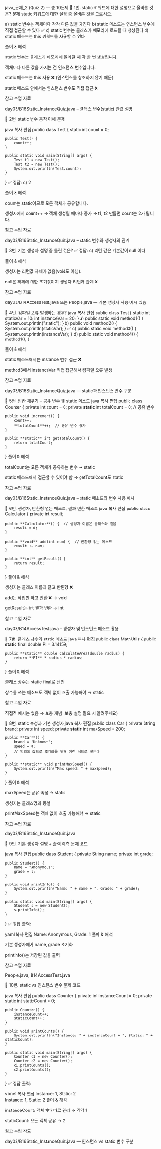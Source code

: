  java_문제_2 (Quiz 2) — 총 10문제
🔹 1번. static 키워드에 대한 설명으로 올바른 것은?
문제
static 키워드에 대한 설명 중 올바른 것을 고르시오.

a) static 변수는 객체마다 각각 다른 값을 가진다
b) static 메소드는 인스턴스 변수에 직접 접근할 수 있다
✅ c) static 변수는 클래스가 메모리에 로드될 때 생성된다
d) static 메소드는 this 키워드를 사용할 수 있다

풀이 & 해석

static 변수는 클래스가 메모리에 올라갈 때 딱 한 번 생성됩니다.

객체마다 다른 값을 가지는 건 인스턴스 변수입니다.

static 메소드는 this 사용 ❌ (인스턴스를 참조하지 않기 때문)

static 메소드 안에서는 인스턴스 변수도 직접 접근 ❌

참고 수업 자료

day03/B16Static_InstanceQuiz.java – 클래스 변수(static) 관련 설명

🔹 2번. static 변수 동작 이해
문제

java
복사
편집
public class Test {
    static int count = 0;
    
    public Test() {
        count++;
    }
    
    public static void main(String[] args) {
        Test t1 = new Test();
        Test t2 = new Test();
        System.out.println(Test.count);
    }
}
✅ 정답: c) 2

풀이 & 해석

count는 static이므로 모든 객체가 공유합니다.

생성자에서 count++ → 객체 생성될 때마다 증가
→ t1, t2 만들면 count는 2가 됩니다.

참고 수업 자료

day03/B16Static_InstanceQuiz.java – static 변수와 생성자의 관계

🔹 3번. 기본 생성자 설명 중 틀린 것은?
✅ 정답: c) 리턴 값은 기본값이 null 이다

풀이 & 해석

생성자는 리턴값 자체가 없음(void도 아님).

null은 객체에 대한 초기값이지 생성자 리턴과 관계 ❌

참고 수업 자료

day03/B14AccessTest.java 또는 People.java — 기본 생성자 사용 예시 있음

🔹 4번. 컴파일 오류 발생하는 경우?
java
복사
편집
public class Test {
    static int staticVar = 10;
    int instanceVar = 20;
}
a) public static void method1() { System.out.println("static"); }
b) public void method2() { System.out.println(staticVar); }
✅ c) public static void method3() { System.out.println(instanceVar); }
d) public static void method4() { method1(); }

풀이 & 해석

static 메소드에서는 instance 변수 접근 ❌

method3에서 instanceVar 직접 접근해서 컴파일 오류 발생

참고 수업 자료

day03/B16Static_InstanceQuiz.java — static과 인스턴스 변수 구분

🔹 5번. 빈칸 채우기 – 공유 변수 및 static 메소드
java
복사
편집
public class Counter {
    private int count = 0;
    private **static** int totalCount = 0;  // 공유 변수
    
    public void increment() {
        count++;
        **totalCount**++;  // 공유 변수 증가
    }
    
    public **static** int getTotalCount() {
        return totalCount;
    }
}
풀이 & 해석

totalCount는 모든 객체가 공유하는 변수 → static

static 메소드에서 접근할 수 있어야 함 → getTotalCount도 static

참고 수업 자료

day03/B16Static_InstanceQuiz.java – static 메소드와 변수 사용 예시

🔹 6번. 생성자, 반환형 없는 메소드, 결과 반환 메소드
java
복사
편집
public class Calculator {
    private int result;
    
    public **Calculator**() {  // 생성자 이름은 클래스와 같음
        result = 0;
    }
    
    public **void** add(int num) {  // 반환형 없는 메소드
        result += num;
    }
    
    public **int** getResult() {
        return result;
    }
}
풀이 & 해석

생성자는 클래스 이름과 같고 반환형 ❌

add는 작업만 하고 반환 ❌ → void

getResult는 int 결과 반환 → int

참고 수업 자료

day03/B14AccessTest.java – 생성자 및 인스턴스 메소드 활용

🔹 7번. 클래스 상수와 static 메소드
java
복사
편집
public class MathUtils {
    public **static** final double PI = 3.14159;
    
    public **static** double calculateArea(double radius) {
        return **PI** * radius * radius;
    }
}
풀이 & 해석

클래스 상수는 static final로 선언

상수를 쓰는 메소드도 객체 없이 호출 가능해야 → static

참고 수업 자료

직접적 예시는 없음 → 보충 개념
(보충 설명 필요 시 알려주세요)

🔹 8번. static 속성과 기본 생성자
java
복사
편집
public class Car {
    private String brand;
    private int speed;
    private **static** int maxSpeed = 200;
    
    public **Car**() {
        brand = "Unknown";
        speed = 0;
        // 임의의 값으로 초기화를 위해 이런 식으로 넣는다
    }
    
    public **static** void printMaxSpeed() {
        System.out.println("Max speed: " + maxSpeed);
    }
}
풀이 & 해석

maxSpeed는 공유 속성 → static

생성자는 클래스명과 동일

printMaxSpeed는 객체 없이 호출 가능해야 → static

참고 수업 자료

day03/B16Static_InstanceQuiz.java

🔹 9번. 기본 생성자 설명 + 출력 예측
문제 코드

java
복사
편집
public class Student {
    private String name;
    private int grade;
    
    public Student() {
        name = "Anonymous";
        grade = 1;
    }
    
    public void printInfo() {
        System.out.println("Name: " + name + ", Grade: " + grade);
    }

    public static void main(String[] args) {
        Student s = new Student();
        s.printInfo();
    }
}
✅ 정답 출력:

yaml
복사
편집
Name: Anonymous, Grade: 1
풀이 & 해석

기본 생성자에서 name, grade 초기화

printInfo()는 저장된 값을 출력

참고 수업 자료

People.java, B14AccessTest.java

🔹 10번. static vs 인스턴스 변수
문제 코드

java
복사
편집
public class Counter {
    private int instanceCount = 0;
    private static int staticCount = 0;
    
    public Counter() {
        instanceCount++;
        staticCount++;
    }
    
    public void printCounts() {
        System.out.println("Instance: " + instanceCount + ", Static: " + staticCount);
    }

    public static void main(String[] args) {
        Counter c1 = new Counter();
        Counter c2 = new Counter();
        c1.printCounts();
        c2.printCounts();
    }
}
✅ 정답 출력:

vbnet
복사
편집
Instance: 1, Static: 2  
Instance: 1, Static: 2
풀이 & 해석

instanceCount: 객체마다 따로 관리 → 각각 1

staticCount: 모든 객체 공유 → 2

참고 수업 자료

day03/B16Static_InstanceQuiz.java — 인스턴스 vs static 변수 구분